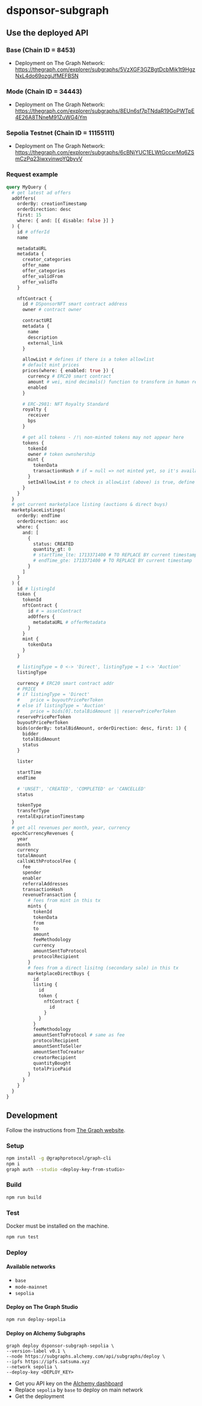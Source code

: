 # dsponsor-subgraph

## Use the deployed API

### Base (Chain ID = 8453)

* Deployment on The Graph Network: <https://thegraph.com/explorer/subgraphs/5VzXGF3GZBgtDcbMik1t9HgzNxL4do69ozgiJfMEFBSN>

### Mode (Chain ID = 34443)

* Deployment on The Graph Network: <https://thegraph.com/explorer/subgraphs/8EUn6sf7pTNdaR19GoPWTpE4E26A8TNneM91ZuWG4iYm>

### Sepolia Testnet (Chain ID = 11155111)

* Deployment on The Graph Network: <https://thegraph.com/explorer/subgraphs/6cBNjYUC1ELWtGccxrMq6ZSmCzPq23iwxvinwoYQbyvV>

### Request example

```graphql
query MyQuery {
  # get latest ad offers
  adOffers(
    orderBy: creationTimestamp
    orderDirection: desc
    first: 15
    where: { and: [{ disable: false }] }
  ) {
    id # offerId
    name

    metadataURL
    metadata {
      creator_categories
      offer_name
      offer_categories
      offer_validFrom
      offer_validTo
    }

    nftContract {
      id # DSponsorNFT smart contract address
      owner # contract owner

      contractURI
      metadata {
        name
        description
        external_link
      }

      allowList # defines if there is a token allowlist
      # default mint prices
      prices(where: { enabled: true }) {
        currency # ERC20 smart contract
        amount # wei, mind decimals() function to transform in human readable value !
        enabled
      }

      # ERC-2981: NFT Royalty Standard
      royalty {
        receiver 
        bps
      }

      # get all tokens - /!\ non-minted tokens may not appear here
      tokens {
        tokenId
        owner # token ownshership
        mint {
          tokenData
          transactionHash # if = null => not minted yet, so it's available
        }
        setInAllowList # to check is allowList (above) is true, define if is in allowlist
      }
    }
  }
  # get current marketplace listing (auctions & direct buys)
  marketplaceListings(
    orderBy: endTime
    orderDirection: asc
    where: {
      and: [
        {
          status: CREATED
          quantity_gt: 0
          # startTime_lte: 1713371400 # TO REPLACE BY current timestamp
          # endTime_gte: 1713371400 # TO REPLACE BY current timestamp
        }
      ]
    }
  ) {
    id # listingId
    token {
      tokenId
      nftContract {
        id # = assetContract
        adOffers {
          metadataURL # offerMetadata
        }
      }
      mint {
        tokenData
      }
    }

    # listingType = 0 <-> 'Direct', listingType = 1 <-> 'Auction'
    listingType

    currency # ERC20 smart contract addr
    # PRICE
    # if listingType = 'Direct'
    #    price = buyoutPricePerToken
    # else if listingType = 'Auction'
    #    price = bids[0].totalBidAmount || reservePricePerToken
    reservePricePerToken
    buyoutPricePerToken
    bids(orderBy: totalBidAmount, orderDirection: desc, first: 1) {
      bidder
      totalBidAmount
      status
    }

    lister

    startTime
    endTime

    # 'UNSET', 'CREATED', 'COMPLETED' or 'CANCELLED'
    status

    tokenType
    transferType
    rentalExpirationTimestamp
  }
  # get all revenues per month, year, currency
  epochCurrencyRevenues {
    year
    month
    currency
    totalAmount 
    callsWithProtocolFee {
      fee
      spender
      enabler
      referralAddresses
      transactionHash
      revenueTransaction {
        # fees from mint in this tx
        mints {
          tokenId
          tokenData
          from
          to
          amount
          feeMethodology
          currency
          amountSentToProtocol
          protocolRecipient
        }
        # fees from a direct lisitng (secondary sale) in this tx
        marketplaceDirectBuys {
          id
          listing {
            id
            token {
              nftContract {
                id
              }
            }
          }
          feeMethodology
          amountSentToProtocol # same as fee
          protocolRecipient
          amountSentToSeller
          amountSentToCreator
          creatorRecipient
          quantityBought
          totalPricePaid
        }
      }
    }
  }
}
```

## Development

Follow the instructions from [The Graph website](https://thegraph.com/docs/en/developing/creating-a-subgraph/).

### Setup

```bash
npm install -g @graphprotocol/graph-cli
npm i
graph auth --studio <deploy-key-from-studio>
```

### Build

```bash
npm run build
```

### Test

Docker must be installed on the machine.

```bash
npm run test 
```

### Deploy

#### Available networks

* `base`
* `mode-mainnet`
* `sepolia`

#### Deploy on The Graph Studio

```bash
npm run deploy-sepolia
```

#### Deploy on Alchemy Subgraphs

```
graph deploy dsponsor-subgraph-sepolia \
--version-label v0.1 \
--node https://subgraphs.alchemy.com/api/subgraphs/deploy \
--ipfs https://ipfs.satsuma.xyz 
--network sepolia \
--deploy-key <DEPLOY_KEY>
```

* Get you API key on the [Alchemy dashboard](https://dashboard.alchemy.com/)
* Replace `sepolia` by `base` to deploy on main network
* Get the deployment  
